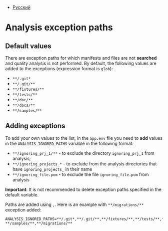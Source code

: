 - [Русский](../../on-premise/analysis-ignore-paths/)

# Analysis exception paths

## Default values

There are exception paths for which manifests and files are not **searched** and quality analysis is not performed. By default, the following values are added to the exceptions (expression format is `glob`):

- `**/.git*`
- `**/.git/**`
- `**/fixtures/**`
- `**/tests/**`
- `**/doc/**`
- `**/docs/**`
- `**/samples/**`

## Adding exceptions

To add your own values to the list, in the `app.env` file you need to **add** values in the `ANALYSIS_IGNORED_PATHS` variable in the following format:

- `**/ignoring_prj_1/**` - to exclude the directory `ignoring_prj_1` from analysis;
- `**/ignoring_projects_*` - to exclude from the analysis directories that have `ignoring_projects_` in their name
- `**/ignoring_file.pom` - to exclude the file `ignoring_file.pom` from analysis

**Important**: It is not recommended to delete exception paths specified in the default variable.

Paths are added using `,`. Here is an example with `**/migrations/**` exception added:

```
ANALYSIS_IGNORED_PATHS=**/.git*,**/.git/**,**/fixtures/**,**/tests/**,**/doc/**,**/docs/**, **/samples/**,**/migrations/**
```
